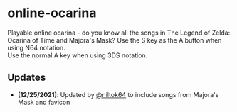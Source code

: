 # online-ocarina
Playable online ocarina - do you know all the songs in The Legend of Zelda: Ocarina of Time and Majora's Mask?
Use the S key as the A button when using N64 notation.<br>
Use the normal A key when using 3DS notation.
## Updates

- **[12/25/2021]**: Updated by [@niltok64](https://github.com/niltok64) to include songs from Majora's Mask and favicon
